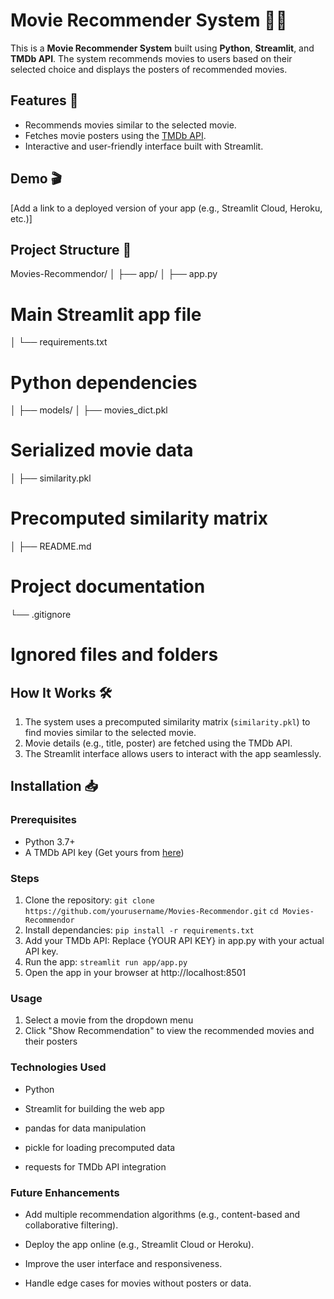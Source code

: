 # Movie Recommender System 🎥🍿

This is a **Movie Recommender System** built using **Python**, **Streamlit**, and **TMDb API**. The system recommends movies to users based on their selected choice and displays the posters of recommended movies.

## Features 🚀

- Recommends movies similar to the selected movie.
- Fetches movie posters using the [TMDb API](https://www.themoviedb.org/).
- Interactive and user-friendly interface built with Streamlit.

## Demo 🎬

[Add a link to a deployed version of your app (e.g., Streamlit Cloud, Heroku, etc.)]

## Project Structure 📂

Movies-Recommendor/ 
│ 
├── app/ 
│ 
├── app.py 

# Main Streamlit app file 
│ 
└── requirements.txt 

# Python dependencies 
│ 
├── models/ 
│ 
├── movies_dict.pkl 

# Serialized movie data 
│ 
├── similarity.pkl 

# Precomputed similarity matrix 
│ 
├── README.md 
# Project documentation 
└── .gitignore 
# Ignored files and folders


## How It Works 🛠️

1. The system uses a precomputed similarity matrix (`similarity.pkl`) to find movies similar to the selected movie.
2. Movie details (e.g., title, poster) are fetched using the TMDb API.
3. The Streamlit interface allows users to interact with the app seamlessly.

## Installation 📥

### Prerequisites

- Python 3.7+
- A TMDb API key (Get yours from [here](https://developers.themoviedb.org/3/getting-started/introduction))

### Steps

1. Clone the repository:
   ```git clone https://github.com/yourusername/Movies-Recommendor.git```
   ```cd Movies-Recommendor```
2. Install dependancies:
    ```pip install -r requirements.txt```
3. Add your TMDb API:
    Replace {YOUR API KEY} in app.py with your actual API key.
4. Run the app:
    ```streamlit run app/app.py```
5. Open the app in your browser at http://localhost:8501

### Usage
1. Select a movie from the dropdown menu
2. Click "Show Recommendation" to view the recommended movies and their posters

### Technologies Used
-  Python

-  Streamlit for building the web app

-  pandas for data manipulation

-  pickle for loading precomputed data

-  requests for TMDb API integration

### Future Enhancements
-  Add multiple recommendation algorithms (e.g., content-based and collaborative filtering).

-  Deploy the app online (e.g., Streamlit Cloud or Heroku).

-  Improve the user interface and responsiveness.

-  Handle edge cases for movies without posters or data.